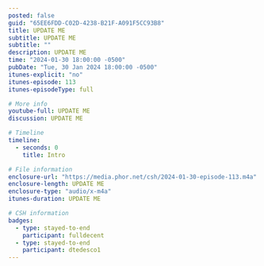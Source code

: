 ```yaml
---
posted: false
guid: "65EE6FDD-C02D-4238-B21F-A091F5CC93B8"
title: UPDATE ME
subtitle: UPDATE ME
subtitle: ""
description: UPDATE ME 
time: "2024-01-30 18:00:00 -0500"
pubDate: "Tue, 30 Jan 2024 18:00:00 -0500"
itunes-explicit: "no"
itunes-episode: 113
itunes-episodeType: full

# More info
youtube-full: UPDATE ME
discussion: UPDATE ME

# Timeline
timeline:
  - seconds: 0
    title: Intro

# File information
enclosure-url: "https://media.phor.net/csh/2024-01-30-episode-113.m4a"
enclosure-length: UPDATE ME
enclosure-type: "audio/x-m4a"
itunes-duration: UPDATE ME

# CSH information
badges:
  - type: stayed-to-end
    participant: fulldecent
  - type: stayed-to-end
    participant: dtedesco1
---
```

